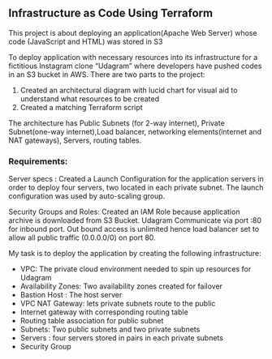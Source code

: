 **Infrastructure as Code Using Terraform**
---

This project is about deploying an application(Apache Web Server) whose code (JavaScript and HTML) was stored in S3

To deploy application with necessary resources into its infrastructure for a fictitious Instagram clone “Udagram” where developers have pushed codes in an S3 bucket in AWS. There are two parts to the project: 

1. Created an architectural diagram with lucid chart for visual aid to understand what resources to be created 
2. Created a matching Terraform script

 The architecture has Public Subnets (for 2-way internet), Private Subnet(one-way internet),Load balancer, networking elements(internet and NAT gateways), Servers, routing tables.

### Requirements:

Server specs : Created a Launch Configuration for the application servers in order to deploy four servers, two located in each private subnet. The launch configuration was used by auto-scaling group.

Security Groups and Roles: Created an IAM Role because application archive is downloaded from S3 Bucket. Udagram Communicate via port :80 for inbound port. Out bound access is unlimited hence load balancer set to allow all public traffic (0.0.0.0/0) on port 80. 

My task is to deploy the application by creating the following  infrastructure:

- VPC: The private cloud environment needed to spin up resources for Udagram
- Availability Zones: Two availability zones created for failover
- Bastion Host : The host server
- VPC NAT Gateway: lets private subnets route to the public
- Internet gateway with corresponding routing table
- Routing table association for public subnet
- Subnets: Two public subnets and two private subnets
- Servers : four servers stored in pairs in each private subnets
- Security Group 